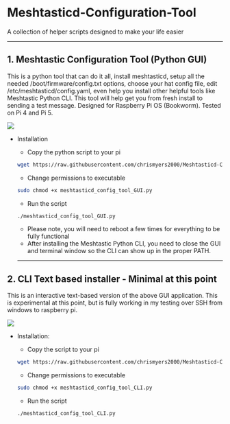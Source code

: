 # Meshtasticd-Configuration-Tool

  
  A collection of helper scripts designed to make your life easier

  ---
## 1. Meshtastic Configuration Tool (Python GUI)

This is a python tool that can do it all, install meshtasticd, setup all the needed /boot/firmware/config.txt options, choose your hat config file, edit /etc/meshtasticd/config.yaml, even help you install other helpful tools like Meshtastic Python CLI. This tool will help get you from fresh install to sending a test message. Designed for Raspberry Pi OS (Bookworm). Tested on Pi 4 and Pi 5. 


  ![](https://github.com/chrismyers2000/Meshtasticd-Configuration-Tool/blob/aa0be9ae25465e10088bb557f3c7a1932d0ba315/Gui/ConfigTool1.png)
- Installation

  - Copy the python script to your pi
  ```bash
  wget https://raw.githubusercontent.com/chrismyers2000/Meshtasticd-Configuration-Tool/refs/heads/main/Gui/meshtasticd_config_tool_GUI.py
  ```

  - Change permissions to executable
  ```bash
  sudo chmod +x meshtasticd_config_tool_GUI.py
  ```

  - Run the script
  ```bash
  ./meshtasticd_config_tool_GUI.py
  ```
  - Please note, you will need to reboot a few times for everything to be fully functional
  - After installing the Meshtastic Python CLI, you need to close the GUI and terminal window so the CLI can show up in the proper PATH.
  ---
## 2. CLI Text based installer - Minimal at this point

This is an interactive text-based version of the above GUI application.
This is experimental at this point, but is fully working in my testing over SSH from windows to raspberry pi.
 
  ![](https://github.com/chrismyers2000/Meshtasticd-Configuration-Tool/blob/49839dc9cead11e6ab28af5db4857b1550991c85/Command-line/ConfigToolCLI.png)
  - Installation:
    
    - Copy the script to your pi
    ```bash
    wget https://raw.githubusercontent.com/chrismyers2000/Meshtasticd-Configuration-Tool/refs/heads/main/Command-line/meshtasticd_config_tool_CLI.py
    ```
  
    - Change permissions to executable
    ```bash
    sudo chmod +x meshtasticd_config_tool_CLI.py
    ```
  
    - Run the script
    ```bash
    ./meshtasticd_config_tool_CLI.py
    ```
